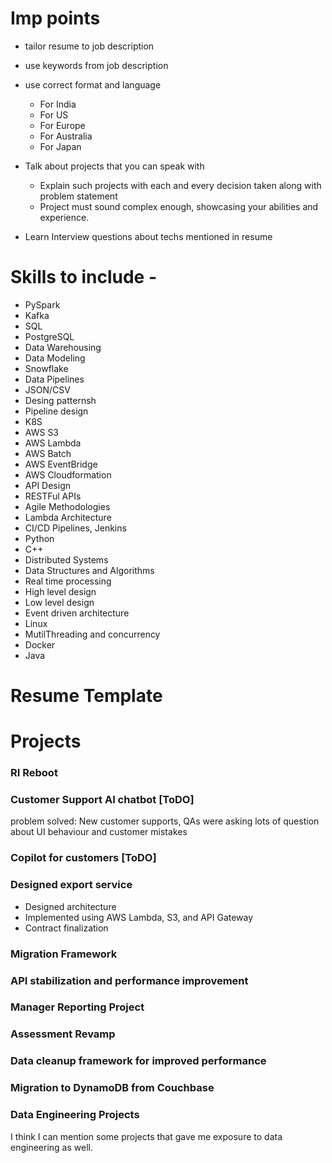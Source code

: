 # Imp points
- tailor resume to job description
- use keywords from job description
- use correct format and language
  - For India
  - For US
  - For Europe
  - For Australia
  - For Japan

- Talk about projects that you can speak with
  - Explain such projects with each and every decision taken along with problem statement
  - Project must sound complex enough, showcasing your abilities and experience.
- Learn Interview questions about techs mentioned in resume



# Skills to include - 
- PySpark
- Kafka
- SQL
- PostgreSQL
- Data Warehousing
- Data Modeling
- Snowflake
- Data Pipelines
- JSON/CSV
- Desing patternsh
- Pipeline design
- K8S
- AWS S3
- AWS Lambda
- AWS Batch
- AWS EventBridge
- AWS Cloudformation
- API Design 
- RESTFul APIs
- Agile Methodologies
- Lambda Architecture
- CI/CD Pipelines, Jenkins
- Python
- C++
- Distributed Systems
- Data Structures and Algorithms
- Real time processing
- High level design
- Low level design
- Event driven architecture
- Linux
- MutilThreading and concurrency
- Docker
- Java


# Resume Template

# Projects

### RI Reboot

### Customer Support AI chatbot [ToDO]
problem solved: New customer supports, QAs were asking lots of question about UI behaviour and customer mistakes

### Copilot for customers [ToDO]

### Designed export service
- Designed architecture
- Implemented using AWS Lambda, S3, and API Gateway
- Contract finalization

### Migration Framework

### API stabilization and performance improvement


### Manager Reporting Project

### Assessment Revamp


### Data cleanup framework for improved performance

### Migration to DynamoDB from Couchbase


### Data Engineering Projects
I think I can mention some projects that gave me exposure to data engineering as well.


